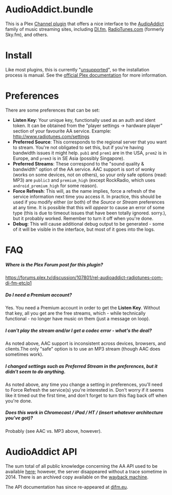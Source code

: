 # AudioAddict.bundle

This is a Plex [Channel plugin](https://support.plex.tv/hc/en-us/categories/200109616-Channels) that offers a nice interface to the [AudioAddict](http://www.audioaddict.com/) family of music streaming sites, including [DI.fm](http://di.fm), [RadioTunes.com](http://radiotunes.com) (formerly Sky.fm), and others.

# Install

Like most plugins, this is currently "[unsupported](https://support.plex.tv/hc/en-us/articles/201375863-Channels-from-Other-Sources)", so the installation process is manual. See the [official Plex documentation](https://support.plex.tv/hc/en-us/articles/201187656-How-do-I-manually-install-a-channel-) for more information.

# Preferences

There are some preferences that can be set:

* __Listen Key__: Your unique key, functionally used as an auth and ident token. It can be obtained from the "player settings → hardware player" section of your favourite AA service. Example: http://www.radiotunes.com/settings
* __Preferred Source__: This corresponds to the regional server that you want to stream. You're not obligated to set this, but if you're having bandwidth issues it might help. `pub1` and `prem1` are in the USA, `prem2` is in Europe, and `prem3` is in SE Asia (possibly Singapore).
* __Preferred Streams__: These correspond to the "sound quality & bandwidth" option of the AA service. AAC support is sort of wonky (works on some devices, not on others), so your only safe options (read: MP3) are `public3` and `premium_high` (except RockRadio, which uses `android_premium_high` for some reason).
* __Force Refresh__: This will, as the name implies, force a refresh of the service information next time you access it. In practice, this should be used if you modify either (or both) of the _Source_ or _Stream_ preferences at any time. It is possible that this will _appear_ to cause an error of some type (this is due to timeout issues that have been totally ignored. sorry.), but it probably worked. Remember to turn it off when you're done.
* __Debug__: This will cause additional debug output to be generated - some of it will be visible in the interface, but most of it goes into the logs.

# FAQ

##### Where is the Plex Forum post for this plugin?

https://forums.plex.tv/discussion/107801/rel-audioaddict-radiotunes-com-di-fm-etc/p1

##### Do I need a Premium account?

Yes. You need a Premium account in order to get the __Listen Key__. Without that key, all you get are the free streams, which - while technically functional - no longer have music on them (just a message on loop).

##### I can't play the stream and/or I get a codec error - what's the deal?

As noted above, AAC support is inconsistent across devices, browsers, and clients.The only "safe" option is to use an MP3 stream (though AAC does sometimes work).

##### I changed settings such as Preferred Stream in the preferences, but it didn't seem to do anything.

As noted above, any time you change a setting in preferences, you'll need to Force Refresh the service(s) you're interested in. Don't worry if it seems like it timed out the first time, and don't forget to turn this flag back off when you're done.

##### Does this work in Chromecast / iPad / HT / (insert whatever architecture you've got)?

Probably (see AAC vs. MP3 above, however).

# AudioAddict API

The sum total of all public knowledge concerning the AA API used to be available [here](http://tobiass.eu/api-doc.html); however, the server disappeared without a trace sometime in 2014.  There is an archived copy available on the [wayback machine](https://web.archive.org/web/20140426192326/http://tobiass.eu/api-doc.html).

The API documentation has since re-appeared at [difm.eu](https://difm.eu/dox/).
